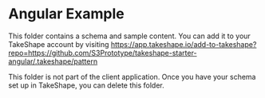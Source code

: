 # Angular Example

This folder contains a schema and sample content. You can add it to your TakeShape account by visiting https://app.takeshape.io/add-to-takeshape?repo=https://github.com/S3Prototype/takeshape-starter-angular/.takeshape/pattern

This folder is not part of the client application. Once you have your schema set up in TakeShape, you can delete this folder.